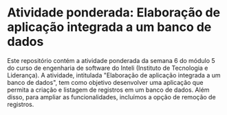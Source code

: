 # Atividade ponderada: Elaboração de aplicação integrada a um banco de dados
Este repositório contém a atividade ponderada da semana 6 do módulo 5 do curso de engenharia de software do Inteli (Instituto de Tecnologia e Liderança). A atividade, intitulada "Elaboração de aplicação integrada a um banco de dados", tem como objetivo desenvolver uma aplicação que permita a criação e listagem de registros em um banco de dados. Além disso, para ampliar as funcionalidades, incluímos a opção de remoção de registros.
